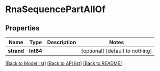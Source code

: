 # RnaSequencePartAllOf


## Properties
Name | Type | Description | Notes
------------ | ------------- | ------------- | -------------
**strand** | **Int64** |  | [optional] [default to nothing]


[[Back to Model list]](../README.md#models) [[Back to API list]](../README.md#api-endpoints) [[Back to README]](../README.md)



